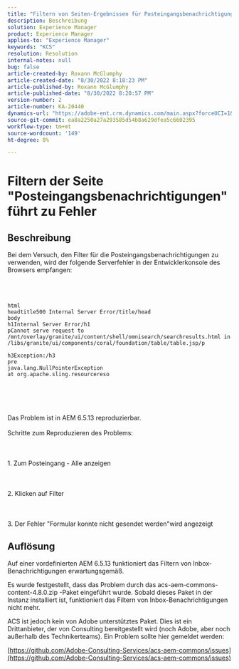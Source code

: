 ```yaml
---
title: "Filtern von Seiten-Ergebnissen für Posteingangsbenachrichtigungen in Fehler"
description: Beschreibung
solution: Experience Manager
product: Experience Manager
applies-to: "Experience Manager"
keywords: "KCS"
resolution: Resolution
internal-notes: null
bug: false
article-created-by: Roxann McGlumphy
article-created-date: "8/30/2022 8:18:23 PM"
article-published-by: Roxann McGlumphy
article-published-date: "8/30/2022 8:20:57 PM"
version-number: 2
article-number: KA-20440
dynamics-url: "https://adobe-ent.crm.dynamics.com/main.aspx?forceUCI=1&pagetype=entityrecord&etn=knowledgearticle&id=a28b55e0-a028-ed11-9db1-002248086d3d"
source-git-commit: ea8a2250a27a293585d54b8a629dfea5c6602395
workflow-type: tm+mt
source-wordcount: '149'
ht-degree: 8%

---
```


# Filtern der Seite &quot;Posteingangsbenachrichtigungen&quot;führt zu Fehler

## Beschreibung

Bei dem Versuch, den Filter für die Posteingangsbenachrichtigungen zu verwenden, wird der folgende Serverfehler in der Entwicklerkonsole des Browsers empfangen:<br><br> <br><br>

```
html
headtitle500 Internal Server Error/title/head
body
h1Internal Server Error/h1
pCannot serve request to /mnt/overlay/granite/ui/content/shell/omnisearch/searchresults.html in /libs/granite/ui/components/coral/foundation/table/table.jsp/p

h3Exception:/h3
pre
java.lang.NullPointerException
at org.apache.sling.resourcereso
```

<br><br> <br><br>Das Problem ist in AEM 6.5.13 reproduzierbar.<br><br>Schritte zum Reproduzieren des Problems:<br><br> <br><br>1. Zum Posteingang - Alle anzeigen<br><br> <br><br>2. Klicken auf Filter<br><br> <br><br>3. Der Fehler &quot;Formular konnte nicht gesendet werden&quot;wird angezeigt

## Auflösung


Auf einer vordefinierten AEM 6.5.13 funktioniert das Filtern von Inbox-Benachrichtigungen erwartungsgemäß.

Es wurde festgestellt, dass das Problem durch das acs-aem-commons-content-4.8.0.zip -Paket eingeführt wurde. Sobald dieses Paket in der Instanz installiert ist, funktioniert das Filtern von Inbox-Benachrichtigungen nicht mehr.

ACS ist jedoch kein von Adobe unterstütztes Paket. Dies ist ein Drittanbieter, der von Consulting bereitgestellt wird (noch Adobe, aber noch außerhalb des Technikerteams). Ein Problem sollte hier gemeldet werden:



[https://github.com/Adobe-Consulting-Services/acs-aem-commons/issues](https://github.com/Adobe-Consulting-Services/acs-aem-commons/issues)
